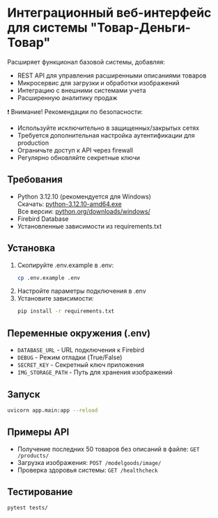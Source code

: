 # Интеграционный веб-интерфейс для системы "Товар-Деньги-Товар"

Расширяет функционал базовой системы, добавляя:
- REST API для управления расширенными описаниями товаров
- Микросервис для загрузки и обработки изображений
- Интеграцию с внешними системами учета
- Расширенную аналитику продаж

❗ Внимание! Рекомендации по безопасности:
- Используйте исключительно в защищенных/закрытых сетях
- Требуется дополнительная настройка аутентификации для production
- Ограничьте доступ к API через firewall
- Регулярно обновляйте секретные ключи

## Требования
- Python 3.12.10 (рекомендуется для Windows)  
  Скачать: [python-3.12.10-amd64.exe](https://www.python.org/ftp/python/3.12.10/python-3.12.10-amd64.exe)  
  Все версии: [python.org/downloads/windows/](https://www.python.org/downloads/windows/)
- Firebird Database
- Установленные зависимости из requirements.txt

## Установка
1. Скопируйте .env.example в .env:
   ```bash
   cp .env.example .env
   ```
2. Настройте параметры подключения в .env
3. Установите зависимости:
   ```bash
   pip install -r requirements.txt
   ```

## Переменные окружения (.env)
- `DATABASE_URL` - URL подключения к Firebird
- `DEBUG` - Режим отладки (True/False)
- `SECRET_KEY` - Секретный ключ приложения
- `IMG_STORAGE_PATH` - Путь для хранения изображений

## Запуск
```bash
uvicorn app.main:app --reload
```

## Примеры API
- Получение последних 50 товаров без описаний в файле: `GET /products/`
- Загрузка изображения: `POST /modelgoods/image/`
- Проверка здоровья системы: `GET /healthcheck`

## Тестирование
```bash
pytest tests/
